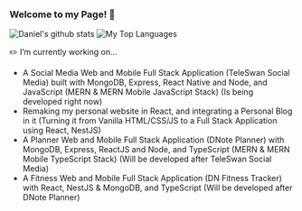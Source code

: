 ### Welcome to my Page! 👋
![Daniel's github stats](https://github-readme-stats.vercel.app/api?username=DNofulla&count_private=true&theme=algolia&border_color=5ECF76)
![My Top Languages](https://github-readme-stats.vercel.app/api/top-langs/?username=DNofulla&layout=compact&count_private=true&langs_count=10&theme=algolia&border_color=5ECF76&hide=HTML)

✏️ I’m currently working on...
  - A Social Media Web and Mobile Full Stack Application (TeleSwan Social Media) built with MongoDB, Express, React Native and Node, and JavaScript (MERN & MERN Mobile JavaScript Stack) (Is being developed right now)
  - Remaking my personal website in React, and integrating a Personal Blog in it (Turning it from Vanilla HTML/CSS/JS to a Full Stack Application using React, NestJS)
  - A Planner Web and Mobile Full Stack Application (DNote Planner) with MongoDB, Express, ReactJS and Node, and TypeScript (MERN & MERN Mobile TypeScript Stack) (Will be developed after TeleSwan Social Media)
  - A Fitness Web and Mobile Full Stack Application (DN Fitness Tracker) with React, NestJS & MongoDB, and TypeScript (Will be developed after DNote Planner)
  
